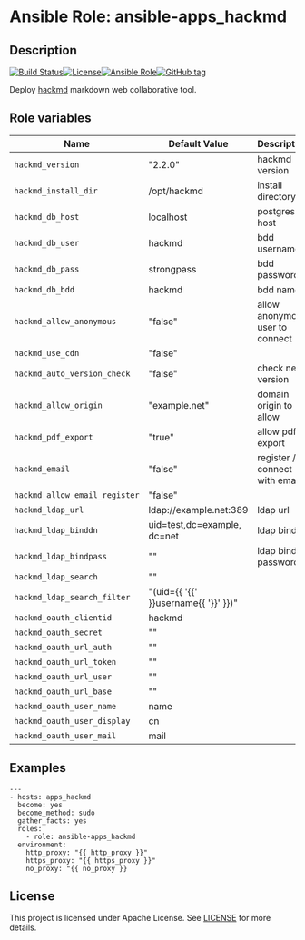 # Ansible Role: ansible-apps_hackmd

## Description

[![Build Status](https://travis-ci.com/lotusnoir/ansible-apps_hackmd.svg?branch=master)](https://travis-ci.com/lotusnoir/ansible-apps_hackmd)[![License](https://img.shields.io/badge/license-MIT%20License-brightgreen.svg)](https://opensource.org/licenses/MIT)[![Ansible Role](https://img.shields.io/badge/ansible%20role-apps__hackmd-blue)](https://galaxy.ansible.com/lotusnoir/ansible-apps_hackmd/)[![GitHub tag](https://img.shields.io/badge/version-latest-blue)](https://github.com/lotusnoir/ansible-apps_hackmd/tags)

Deploy [hackmd](https://github.com/hackmdio/codimd) markdown web collaborative tool.

## Role variables

| Name           | Default Value | Description                        |
| -------------- | ------------- | -----------------------------------|
| `hackmd_version` | "2.2.0" | hackmd version |
| `hackmd_install_dir` | /opt/hackmd | install directory | 
| `hackmd_db_host` | localhost | postgresl host | 
| `hackmd_db_user` | hackmd | bdd username | 
| `hackmd_db_pass` | strongpass | bdd password | 
| `hackmd_db_bdd` | hackmd | bdd name | 
| `hackmd_allow_anonymous` | "false" | allow anonymous user to connect | 
| `hackmd_use_cdn` | "false" |  | 
| `hackmd_auto_version_check` | "false" | check new version | 
| `hackmd_allow_origin` | "example.net" | domain origin to allow | 
| `hackmd_pdf_export` | "true" | allow pdf export | 
| `hackmd_email` | "false" | register / connect with email | 
| `hackmd_allow_email_register` | "false" |  | 
| `hackmd_ldap_url` | ldap://example.net:389 | ldap url | 
| `hackmd_ldap_binddn` | uid=test,dc=example, dc=net | ldap bindn | 
| `hackmd_ldap_bindpass` | "" | ldap binddn password  | 
| `hackmd_ldap_search` | "" |  | 
| `hackmd_ldap_search_filter` | "(uid={{ '{{' }}username{{ '}}' }})" |  | 
| `hackmd_oauth_clientid` | hackmd |  | 
| `hackmd_oauth_secret` | "" |  | 
| `hackmd_oauth_url_auth` | "" |  | 
| `hackmd_oauth_url_token` | "" |  | 
| `hackmd_oauth_url_user` | "" |  | 
| `hackmd_oauth_url_base` | "" |  | 
| `hackmd_oauth_user_name` | name |  | 
| `hackmd_oauth_user_display` | cn |  | 
| `hackmd_oauth_user_mail` | mail |  | 

## Examples

	---
	- hosts: apps_hackmd
	  become: yes
	  become_method: sudo
	  gather_facts: yes
	  roles:
	    - role: ansible-apps_hackmd
	  environment: 
	    http_proxy: "{{ http_proxy }}"
	    https_proxy: "{{ https_proxy }}"
	    no_proxy: "{{ no_proxy }}

## License

This project is licensed under Apache License. See [LICENSE](/LICENSE) for more details.
